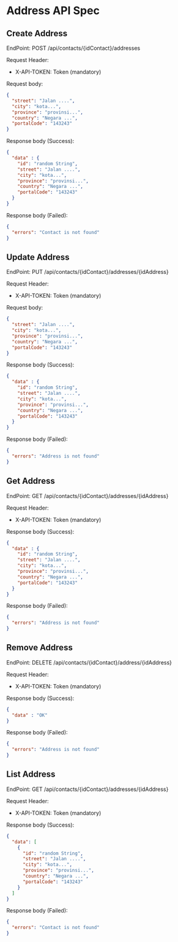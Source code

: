 # Address API Spec

## Create Address
EndPoint: POST /api/contacts/{idContact}/addresses

Request Header:

- X-API-TOKEN: Token (mandatory)

Request body:
```json
{
  "street": "Jalan ....",
  "city": "kota...",
  "province": "provinsi...",
  "country": "Negara ...",
  "portalCode": "143243"
}
```

Response body (Success):

```json
{
  "data" : {
    "id": "random String",
    "street": "Jalan ....",
    "city": "kota...",
    "province": "provinsi...",
    "country": "Negara ...",
    "portalCode": "143243"
  }
}
```

Response body (Failed):

```json
{
  "errors": "Contact is not found"
}
```

## Update Address
EndPoint: PUT /api/contacts/{idContact}/addresses/{idAddress}

Request Header:

- X-API-TOKEN: Token (mandatory)

Request body:
```json
{
  "street": "Jalan ....",
  "city": "kota...",
  "province": "provinsi...",
  "country": "Negara ...",
  "portalCode": "143243"
}
```

Response body (Success):

```json
{
  "data" : {
    "id": "random String",
    "street": "Jalan ....",
    "city": "kota...",
    "province": "provinsi...",
    "country": "Negara ...",
    "portalCode": "143243"
  }
}
```
Response body (Failed):

```json
{
  "errors": "Address is not found"
}
```

## Get Address
EndPoint: GET /api/contacts/{idContact}/addresses/{idAddress}

Request Header:

- X-API-TOKEN: Token (mandatory)

Response body (Success):

```json
{
  "data" : {
    "id": "random String",
    "street": "Jalan ....",
    "city": "kota...",
    "province": "provinsi...",
    "country": "Negara ...",
    "portalCode": "143243"
  }
}
```
Response body (Failed):

```json
{
  "errors": "Address is not found"
}
```

## Remove Address
EndPoint: DELETE /api/contacts/{idContact}/address/{idAddress}

Request Header:

- X-API-TOKEN: Token (mandatory)

Response body (Success):

```json
{
  "data" : "OK"
}
```
Response body (Failed):

```json
{
  "errors": "Address is not found"
}
```
## List Address
EndPoint: GET /api/contacts/{idContact}/addresses/{idAddress}

Request Header:

- X-API-TOKEN: Token (mandatory)

Response body (Success):
```json
{
  "data": [
    {
      "id": "random String",
      "street": "Jalan ....",
      "city": "kota...",
      "province": "provinsi...",
      "country": "Negara ...",
      "portalCode": "143243"
    }
  ]
}
```

Response body (Failed):
```json
{
  "errors": "Contact is not found"
}
```
